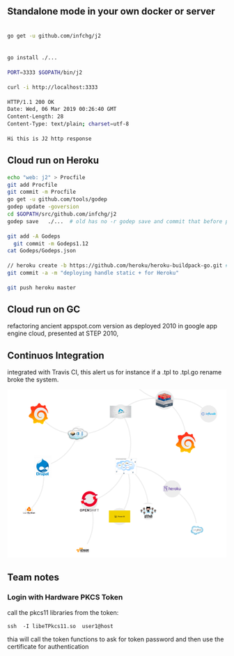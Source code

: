 ## Standalone mode in your own docker or server

``` bash

go get -u github.com/infchg/j2 


go install ./...

PORT=3333 $GOPATH/bin/j2

curl -i http://localhost:3333

HTTP/1.1 200 OK
Date: Wed, 06 Mar 2019 00:26:40 GMT
Content-Length: 28
Content-Type: text/plain; charset=utf-8

Hi this is J2 http response

```

## Cloud run on Heroku

``` bash
echo "web: j2" > Procfile
git add Procfile
git commit -m Procfile
go get -u github.com/tools/godep
godep update -goversion
cd $GOPATH/src/github.com/infchg/j2
godep save   ./...  # old has no -r godep save and commit that before pushing to Heroku.

git add -A Godeps
  git commit -m Godeps1.12
cat Godeps/Godeps.json

// heroku create -b https://github.com/heroku/heroku-buildpack-go.git # Create a new Heroku app using the Go Buildpack:
git commit -a -m "deploying handle static + for Heroku"

git push heroku master
```

## Cloud run on GC 

refactoring ancient appspot.com version as deployed 2010 in google app engine cloud, presented at STEP 2010, 


## Continuos Integration

integrated with Travis CI, this alert us for instance if a .tpl to .tpl.go rename broke the system.



![](static/d3diagram.png)


## Team notes

### Login with Hardware PKCS Token

call the pkcs11 libraries from the token:

    ssh  -I libeTPkcs11.so  user1@host 
   
thia will call the token functions to ask for token password and then use the certificate for authentication

